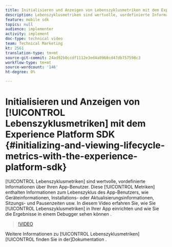 ```yaml
---
title: Initialisieren und Anzeigen von Lebenszyklusmetriken mit dem Experience Platform SDK
description: Lebenszyklusmetriken sind wertvolle, vordefinierte Informationen zu Ihrem App-Benutzer. Diese Metriken enthalten Informationen zum Lebenszyklus des App-Benutzers, wie Geräteinformationen, Installations- oder Aktualisierungsinformationen, Sitzungs- und Pausenzeiten usw. In diesem Video erfahren Sie, wie Sie Lebenszyklusmetriken in Ihrer App einrichten und wie die Ergebnisse in einem Debugger angezeigt werden.
feature: mobile sdk
topics: null
audience: implementer
activity: implement
doc-type: technical video
team: Technical Marketing
kt: 2561
translation-type: tm+mt
source-git-commit: 24ad92b0ccdf1112e3ed4a0968cd47db757598c3
workflow-type: tm+mt
source-wordcount: '146'
ht-degree: 0%

---
```



# Initialisieren und Anzeigen von [!UICONTROL Lebenszyklusmetriken]  mit dem Experience Platform SDK {#initializing-and-viewing-lifecycle-metrics-with-the-experience-platform-sdk}

[!UICONTROL Lebenszyklusmetriken]  sind wertvolle, vordefinierte Informationen über Ihren App-Benutzer. Diese [!UICONTROL Metriken] enthalten Informationen zum Lebenszyklus des App-Benutzers, wie Geräteinformationen, Installations- oder Aktualisierungsinformationen, Sitzungs- und Pausenzeiten usw. In diesem Video erfahren Sie, wie Sie [!UICONTROL Lebenszyklusmetriken] in Ihrer App einrichten und wie Sie die Ergebnisse in einem Debugger sehen können  .

>[!VIDEO](https://video.tv.adobe.com/v/26258/?quality=12)

Weitere Informationen zu [!UICONTROL Lebenszyklusmetriken] [!UICONTROL finden Sie in der]Dokumentation [](https://aep-sdks.gitbook.io/docs/using-mobile-extensions/mobile-core/lifecycle).
